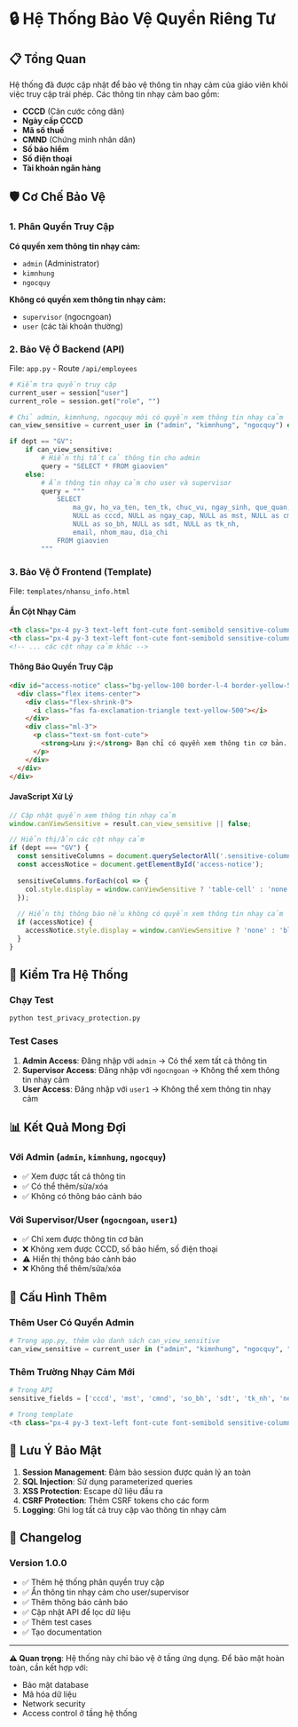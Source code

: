 # 🔒 Hệ Thống Bảo Vệ Quyền Riêng Tư

## 📋 Tổng Quan

Hệ thống đã được cập nhật để bảo vệ thông tin nhạy cảm của giáo viên khỏi việc truy cập trái phép. Các thông tin nhạy cảm bao gồm:

- **CCCD** (Căn cước công dân)
- **Ngày cấp CCCD**
- **Mã số thuế**
- **CMND** (Chứng minh nhân dân)
- **Số bảo hiểm**
- **Số điện thoại**
- **Tài khoản ngân hàng**

## 🛡️ Cơ Chế Bảo Vệ

### 1. Phân Quyền Truy Cập

**Có quyền xem thông tin nhạy cảm:**
- `admin` (Administrator)
- `kimnhung` 
- `ngocquy`

**Không có quyền xem thông tin nhạy cảm:**
- `supervisor` (ngocngoan)
- `user` (các tài khoản thường)

### 2. Bảo Vệ Ở Backend (API)

File: `app.py` - Route `/api/employees`

```python
# Kiểm tra quyền truy cập
current_user = session["user"]
current_role = session.get("role", "")

# Chỉ admin, kimnhung, ngocquy mới có quyền xem thông tin nhạy cảm
can_view_sensitive = current_user in ("admin", "kimnhung", "ngocquy") or current_role in ("admin", "Administrator")

if dept == "GV":
    if can_view_sensitive:
        # Hiển thị tất cả thông tin cho admin
        query = "SELECT * FROM giaovien"
    else:
        # Ẩn thông tin nhạy cảm cho user và supervisor
        query = """
            SELECT 
                ma_gv, ho_va_ten, ten_tk, chuc_vu, ngay_sinh, que_quan,
                NULL as cccd, NULL as ngay_cap, NULL as mst, NULL as cmnd,
                NULL as so_bh, NULL as sdt, NULL as tk_nh,
                email, nhom_mau, dia_chi
            FROM giaovien
        """
```

### 3. Bảo Vệ Ở Frontend (Template)

File: `templates/nhansu_info.html`

#### Ẩn Cột Nhạy Cảm
```html
<th class="px-4 py-3 text-left font-cute font-semibold sensitive-column" style="display: none;">CCCD</th>
<th class="px-4 py-3 text-left font-cute font-semibold sensitive-column" style="display: none;">Ngày Cấp CCCD</th>
<!-- ... các cột nhạy cảm khác -->
```

#### Thông Báo Quyền Truy Cập
```html
<div id="access-notice" class="bg-yellow-100 border-l-4 border-yellow-500 text-yellow-700 p-4 mb-4" style="display: none;">
  <div class="flex items-center">
    <div class="flex-shrink-0">
      <i class="fas fa-exclamation-triangle text-yellow-500"></i>
    </div>
    <div class="ml-3">
      <p class="text-sm font-cute">
        <strong>Lưu ý:</strong> Bạn chỉ có quyền xem thông tin cơ bản. Các thông tin nhạy cảm như CCCD, số bảo hiểm, số điện thoại đã được ẩn để bảo vệ quyền riêng tư.
      </p>
    </div>
  </div>
</div>
```

#### JavaScript Xử Lý
```javascript
// Cập nhật quyền xem thông tin nhạy cảm
window.canViewSensitive = result.can_view_sensitive || false;

// Hiển thị/ẩn các cột nhạy cảm
if (dept === "GV") {
  const sensitiveColumns = document.querySelectorAll('.sensitive-column');
  const accessNotice = document.getElementById('access-notice');
  
  sensitiveColumns.forEach(col => {
    col.style.display = window.canViewSensitive ? 'table-cell' : 'none';
  });
  
  // Hiển thị thông báo nếu không có quyền xem thông tin nhạy cảm
  if (accessNotice) {
    accessNotice.style.display = window.canViewSensitive ? 'none' : 'block';
  }
}
```

## 🧪 Kiểm Tra Hệ Thống

### Chạy Test
```bash
python test_privacy_protection.py
```

### Test Cases
1. **Admin Access**: Đăng nhập với `admin` → Có thể xem tất cả thông tin
2. **Supervisor Access**: Đăng nhập với `ngocngoan` → Không thể xem thông tin nhạy cảm
3. **User Access**: Đăng nhập với `user1` → Không thể xem thông tin nhạy cảm

## 📊 Kết Quả Mong Đợi

### Với Admin (`admin`, `kimnhung`, `ngocquy`)
- ✅ Xem được tất cả thông tin
- ✅ Có thể thêm/sửa/xóa
- ✅ Không có thông báo cảnh báo

### Với Supervisor/User (`ngocngoan`, `user1`)
- ✅ Chỉ xem được thông tin cơ bản
- ❌ Không xem được CCCD, số bảo hiểm, số điện thoại
- ⚠️ Hiển thị thông báo cảnh báo
- ❌ Không thể thêm/sửa/xóa

## 🔧 Cấu Hình Thêm

### Thêm User Có Quyền Admin
```python
# Trong app.py, thêm vào danh sách can_view_sensitive
can_view_sensitive = current_user in ("admin", "kimnhung", "ngocquy", "new_admin_user") or current_role in ("admin", "Administrator")
```

### Thêm Trường Nhạy Cảm Mới
```python
# Trong API
sensitive_fields = ['cccd', 'mst', 'cmnd', 'so_bh', 'sdt', 'tk_nh', 'new_sensitive_field']

# Trong template
<th class="px-4 py-3 text-left font-cute font-semibold sensitive-column" style="display: none;">Trường Mới</th>
```

## 🚨 Lưu Ý Bảo Mật

1. **Session Management**: Đảm bảo session được quản lý an toàn
2. **SQL Injection**: Sử dụng parameterized queries
3. **XSS Protection**: Escape dữ liệu đầu ra
4. **CSRF Protection**: Thêm CSRF tokens cho các form
5. **Logging**: Ghi log tất cả truy cập vào thông tin nhạy cảm

## 📝 Changelog

### Version 1.0.0
- ✅ Thêm hệ thống phân quyền truy cập
- ✅ Ẩn thông tin nhạy cảm cho user/supervisor
- ✅ Thêm thông báo cảnh báo
- ✅ Cập nhật API để lọc dữ liệu
- ✅ Thêm test cases
- ✅ Tạo documentation

---

**⚠️ Quan trọng**: Hệ thống này chỉ bảo vệ ở tầng ứng dụng. Để bảo mật hoàn toàn, cần kết hợp với:
- Bảo mật database
- Mã hóa dữ liệu
- Network security
- Access control ở tầng hệ thống
